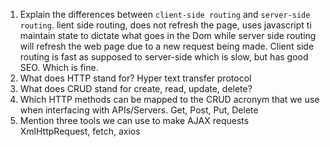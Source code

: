 1.  Explain the differences between `client-side routing` and `server-side routing`.
lient side routing, does not refresh the page, uses javascript ti maintain state to dictate what goes in the Dom while server side routing will refresh the web page due to a new request being made. Client side routing is fast as supposed to server-side which is slow, but has good SEO. Which  is fine.
1.  What does HTTP stand for?
Hyper text transfer protocol
1.  What does CRUD stand for
create, read, update, delete?
1.  Which HTTP methods can be mapped to the CRUD acronym that we use when interfacing with APIs/Servers.
Get, Post, Put, Delete
1.  Mention three tools we can use to make AJAX requests
XmlHttpRequest, fetch, axios
